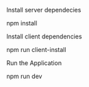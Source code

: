 Install server dependecies

npm install

Install client dependencies

npm run client-install

Run the Application

npm run dev
